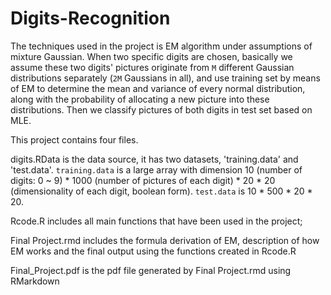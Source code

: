 # Digits-Recognition

The techniques used in the project is EM algorithm under assumptions of mixture Gaussian. When two specific digits are chosen, basically we assume these two digits' pictures originate from `M` different Gaussian distributions separately (`2M` Gaussians in all), and use training set by means of EM to determine the mean and variance of every normal distribution, along with the probability of allocating a new picture into these distributions. Then we classify pictures of both digits in test set based on MLE. 

This project contains four files.

digits.RData is the data source, it has two datasets, 'training.data' and  'test.data'. `training.data` is a large array with dimension 10 (number of digits: 0 ~ 9) * 1000 (number of pictures of each digit) * 20 * 20 (dimensionality of each digit, boolean form). `test.data` is 10 * 500 * 20 * 20.

Rcode.R includes all main functions that have been used in the project;

Final Project.rmd includes the formula derivation of EM, description of how EM works and the final output using the functions created in Rcode.R

Final_Project.pdf is the pdf file generated by Final Project.rmd using RMarkdown
